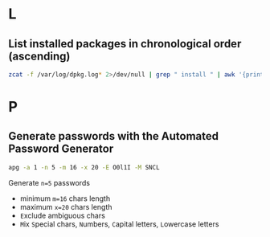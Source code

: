 # L

## List installed packages in chronological order (ascending)

```bash
zcat -f /var/log/dpkg.log* 2>/dev/null | grep " install " | awk '{print $1, $2, $4}' | sort
```

# P

## Generate passwords with the Automated Password Generator

```bash
apg -a 1 -n 5 -m 16 -x 20 -E O0l1I -M SNCL
```

Generate `n=5` passwords
- minimum `m=16` chars length
- maximum `x=20` chars length
- `E`xclude ambiguous chars
- `M`ix `S`pecial chars, `N`umbers, `C`apital letters, `L`owercase letters
